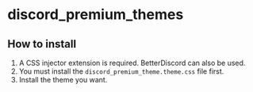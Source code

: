 # discord_premium_themes

## How to install

1. A CSS injector extension is required. BetterDiscord can also be used.
2. You must install the `discord_premium_theme.theme.css` file first.
3. Install the theme you want.